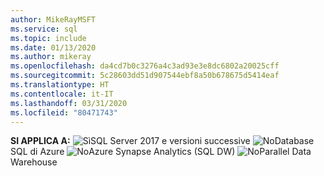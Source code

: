 ```yaml
---
author: MikeRayMSFT
ms.service: sql
ms.topic: include
ms.date: 01/13/2020
ms.author: mikeray
ms.openlocfilehash: da4cd7b0c3276a4c3ad93e3e8dc6802a20025cff
ms.sourcegitcommit: 5c28603dd51d907544ebf8a50b678675d5414eaf
ms.translationtype: HT
ms.contentlocale: it-IT
ms.lasthandoff: 03/31/2020
ms.locfileid: "80471743"
---
```

<Token>**SI APPLICA A:** ![Sì](media/yes-icon.png)SQL Server 2017 e versioni successive ![No](media/no-icon.png)Database SQL di Azure ![No](media/no-icon.png)Azure Synapse Analytics (SQL DW) ![No](media/no-icon.png)Parallel Data Warehouse </Token>